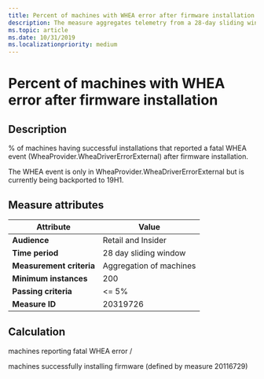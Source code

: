 ```yaml
---
title: Percent of machines with WHEA error after firmware installation
description: The measure aggregates telemetry from a 28-day sliding window into a ratio of machines that have reported a fatal WHEA event over machines successfully installing firmware
ms.topic: article
ms.date: 10/31/2019
ms.localizationpriority: medium
---
```

 
# Percent of machines with WHEA error after firmware installation

## Description

% of machines having successful installations that reported a fatal WHEA event (WheaProvider.WheaDriverErrorExternal) after firmware installation.

The WHEA event is only in WheaProvider.WheaDriverErrorExternal but is currently being backported to 19H1.

## Measure attributes

|Attribute|Value|
|----|----|
|**Audience**|Retail and Insider|
|**Time period**|28 day sliding window|
|**Measurement criteria**|Aggregation of machines|
|**Minimum instances**|200|
|**Passing criteria**|<= 5%|
|**Measure ID**|20319726|

## Calculation

machines reporting fatal WHEA error /

machines successfully installing firmware (defined by measure 20116729)


